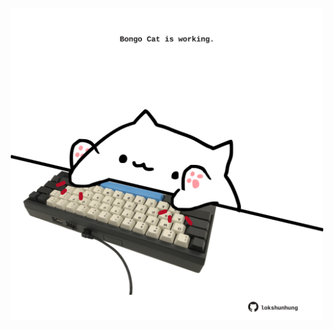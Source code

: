 <!-- built at 28/12/2022, 03:00:53 UTC -->
<p align="center">
  <img width="500" height="500" src="./ReadmeImage.svg">
</p>

